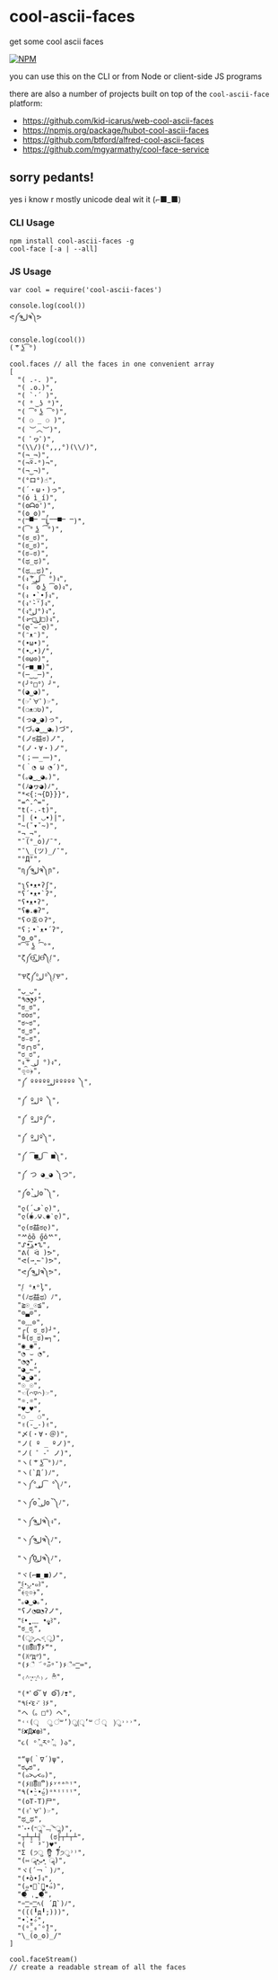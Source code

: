 # cool-ascii-faces

get some cool ascii faces

[![NPM](https://nodei.co/npm/cool-ascii-faces.png)](https://nodei.co/npm/cool-ascii-faces/)

you can use this on the CLI or from Node or client-side JS programs

there are also a number of projects built on top of the `cool-ascii-face` platform:

- https://github.com/kid-icarus/web-cool-ascii-faces
- https://npmjs.org/package/hubot-cool-ascii-faces
- https://github.com/btford/alfred-cool-ascii-faces
- https://github.com/mgyarmathy/cool-face-service

## sorry pedants!

yes i know r mostly unicode
deal wit it (⌐■_■)

### CLI Usage

```
npm install cool-ascii-faces -g
cool-face [-a | --all]
```

### JS Usage

```
var cool = require('cool-ascii-faces')

console.log(cool())
ᕙ༼ຈل͜ຈ༽ᕗ

console.log(cool())
( ͝° ͜ʖ͡°)

cool.faces // all the faces in one convenient array
[
  "( .-. )",
  "( .o.)",
  "( `·´ )",
  "( ° ͜ ʖ °)",
  "( ͡° ͜ʖ ͡°)",
  "( ⚆ _ ⚆ )",
  "( ︶︿︶)",
  "( ﾟヮﾟ)",
  "(\\/)(°,,,°)(\\/)",
  "(¬_¬)",
  "(¬º-°)¬",
  "(¬‿¬)",
  "(°ロ°)☝",
  "(´・ω・)っ",
  "(ó ì_í)",
  "(ʘᗩʘ')",
  "(ʘ‿ʘ)",
  "(̿▀̿ ̿Ĺ̯̿̿▀̿ ̿)̄",
  "(͡° ͜ʖ ͡°)",
  "(ಠ_ಠ)",
  "(ಠ‿ಠ)",
  "(ಠ⌣ಠ)",
  "(ಥ_ಥ)",
  "(ಥ﹏ಥ)",
  "(ง ͠° ͟ل͜ ͡°)ง",
  "(ง ͡ʘ ͜ʖ ͡ʘ)ง",
  "(ง •̀_•́)ง",
  "(ง'̀-'́)ง",
  "(ง°ل͜°)ง",
  "(ง⌐□ل͜□)ง",
  "(ღ˘⌣˘ღ)",
  "(ᵔᴥᵔ)",
  "(•ω•)",
  "(•◡•)/",
  "(⊙ω⊙)",
  "(⌐■_■)",
  "(─‿‿─)",
  "(╯°□°）╯",
  "(◕‿◕)",
  "(☞ﾟ∀ﾟ)☞",
  "(❍ᴥ❍ʋ)",
  "(っ◕‿◕)っ",
  "(づ｡◕‿‿◕｡)づ",
  "(ノಠ益ಠ)ノ",
  "(ノ・∀・)ノ",
  "(；一_一)",
  "(｀◔ ω ◔´)",
  "(｡◕‿‿◕｡)",
  "(ﾉ◕ヮ◕)ﾉ",
  "*<{:¬{D}}}",
  "=^.^=",
  "t(-.-t)",
  "| (• ◡•)|",
  "~(˘▾˘~)",
  "¬_¬",
  "¯(°_o)/¯",
  "¯\_(ツ)_/¯",
  "°Д°",
  "ɳ༼ຈل͜ຈ༽ɲ",
  "ʅʕ•ᴥ•ʔʃ",
  "ʕ´•ᴥ•`ʔ",
  "ʕ•ᴥ•ʔ",
  "ʕ◉.◉ʔ",
  "ʕㅇ호ㅇʔ",
  "ʕ；•`ᴥ•´ʔ",
  "ʘ‿ʘ",
  "͡° ͜ʖ ͡°",
  "ζ༼Ɵ͆ل͜Ɵ͆༽ᶘ",
  "Ѱζ༼ᴼل͜ᴼ༽ᶘѰ",
  "ب_ب",
  "٩◔̯◔۶",
  "ಠ_ಠ",
  "ಠoಠ",
  "ಠ~ಠ",
  "ಠ‿ಠ",
  "ಠ⌣ಠ",
  "ಠ╭╮ಠ",
  "ರ_ರ",
  "ง ͠° ل͜ °)ง",
  "๏̯͡๏﴿",
  "༼ ºººººل͟ººººº ༽",
  "༼ ºل͟º ༽",
  "༼ ºل͟º༼",
  "༼ ºل͟º༽",
  "༼ ͡■ل͜ ͡■༽",
  "༼ つ ◕_◕ ༽つ",
  "༼ʘ̚ل͜ʘ̚༽",
  "ლ(´ڡ`ლ)",
  "ლ(́◉◞౪◟◉‵ლ)",
  "ლ(ಠ益ಠლ)",
  "ᄽὁȍ ̪őὀᄿ",
  "ᔑ•ﺪ͟͠•ᔐ",
  "ᕕ( ᐛ )ᕗ",
  "ᕙ(⇀‸↼‶)ᕗ",
  "ᕙ༼ຈل͜ຈ༽ᕗ",
  "ᶘ ᵒᴥᵒᶅ",
  "‎‎(ﾉಥ益ಥ）ﾉ",
  "≧☉_☉≦",
  "⊙▃⊙",
  "⊙﹏⊙",
  "┌( ಠ_ಠ)┘",
  "╚(ಠ_ಠ)=┐",
  "◉_◉",
  "◔ ⌣ ◔",
  "◔̯◔",
  "◕‿↼",
  "◕‿◕",
  "☉_☉",
  "☜(⌒▽⌒)☞",
  "☼.☼",
  "♥‿♥",
  "⚆ _ ⚆",
  "✌(-‿-)✌",
  "〆(・∀・＠)",
  "ノ( º _ ºノ)",
  "ノ( ゜-゜ノ)",
  "ヽ( ͝° ͜ʖ͡°)ﾉ",
  "ヽ(`Д´)ﾉ",
  "ヽ༼° ͟ل͜ ͡°༽ﾉ",
  "ヽ༼ʘ̚ل͜ʘ̚༽ﾉ",
  "ヽ༼ຈل͜ຈ༽ง",
  "ヽ༼ຈل͜ຈ༽ﾉ",
  "ヽ༼Ὸل͜ຈ༽ﾉ",
  "ヾ(⌐■_■)ノ",
  "꒰･◡･๑꒱",
  "﴾͡๏̯͡๏﴿",
  "｡◕‿◕｡",
  "ʕノ◔ϖ◔ʔノ",
  "꒰•̥̥̥̥̥̥̥ ﹏ •̥̥̥̥̥̥̥̥๑꒱",
  "ಠ_ರೃ",
  "(ू˃̣̣̣̣̣̣︿˂̣̣̣̣̣̣ ू)",
  "(ꈨຶꎁꈨຶ)۶”",
  "(ꐦ°᷄д°᷅)",
  "(۶ૈ ۜ ᵒ̌▱๋ᵒ̌ )۶ૈ=͟͟͞͞ ⌨",
  "₍˄·͈༝·͈˄₎◞ ̑̑ෆ⃛",
  "(*ﾟ⚙͠ ∀ ⚙͠)ﾉ❣",
  "٩꒰･ัε･ั ꒱۶",
  "ヘ（。□°）ヘ",
  "˓˓(ृ　 ु ॑꒳’)ु(ृ’꒳ ॑ ृ　)ु˒˒˒",
  "꒰✘Д✘◍꒱",
  "૮( ᵒ̌ૢཪᵒ̌ૢ )ა",
  "“ψ(｀∇´)ψ",
  "ಠﭛಠ",
  "(๑>ᴗ<๑)",
  "(۶ꈨຶꎁꈨຶ )۶ʸᵉᵃʰᵎ",
  "٩(•̤̀ᵕ•̤́๑)ᵒᵏᵎᵎᵎᵎ",
  "(oT-T)尸",
  "(✌ﾟ∀ﾟ)☞",
  "ಥ‿ಥ",
  "ॱ॰⋆(˶ॢ‾᷄﹃‾᷅˵ॢ)",
  "┬┴┬┴┤  (ಠ├┬┴┬┴",
  "( ˘ ³˘)♥",
  "Σ (੭ु ຶਊ ຶ)੭ु⁾⁾",
  "(⑅ ॣ•͈ᴗ•͈ ॣ)",
  "ヾ(´￢｀)ﾉ",
  "(•̀o•́)ง",
  "(๑•॒̀ ູ॒•́๑)",
  "⚈้̤͡ ˌ̫̮ ⚈้̤͡",
  "=͟͟͞͞ =͟͟͞͞ ﾍ( ´Д`)ﾉ",
  "(((╹д╹;)))",
  "•̀.̫•́✧",
  "(ᵒ̤̑ ₀̑ ᵒ̤̑)",
  "\_(ʘ_ʘ)_/"
]

cool.faceStream()
// create a readable stream of all the faces
```

